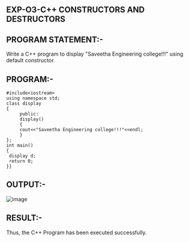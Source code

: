 ## EXP-O3-C++ CONSTRUCTORS AND DESTRUCTORS 

## PROGRAM STATEMENT:-
Write a C++ program to display "Saveetha Engineering college!!!" using default constructor. 
  
## PROGRAM:-
```
#include<iostream> 
using namespace std; 
class display 
{ 
     public: 
     display() 
     { 
     cout<<"Saveetha Engineering college!!!"<<endl; 
     } 
}; 
int main() 
{ 
 display d; 
 return 0; 
}} 
```
## OUTPUT:-
  ![image](https://github.com/ManiKandan228/19CS401/assets/119160414/5b90e3e4-cb4f-402e-8bf6-6e97261b8a96)
## RESULT:-
  Thus, the C++ Program has been executed successfully.
